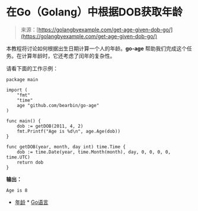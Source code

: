 <!--yml

类别：未分类

日期：2024-10-13 06:07:47

-->

# 在Go（Golang）中根据DOB获取年龄

> 来源：[https://golangbyexample.com/get-age-given-dob-go/](https://golangbyexample.com/get-age-given-dob-go/)

本教程将讨论如何根据出生日期计算一个人的年龄。**go-age** 帮助我们完成这个任务。在计算年龄时，它还考虑了闰年的复杂性。

请看下面的工作示例：

```
package main

import (
    "fmt"
    "time"
    age "github.com/bearbin/go-age"
)

func main() {
    dob := getDOB(2011, 4, 2)
    fmt.Printf("Age is %d\n", age.Age(dob))
}

func getDOB(year, month, day int) time.Time {
    dob := time.Date(year, time.Month(month), day, 0, 0, 0, 0, time.UTC)
    return dob
}
```

**输出：**

```
Age is 8
```

+   [年龄](https://golangbyexample.com/tag/age/) *   [Go语言](https://golangbyexample.com/tag/golang/)
